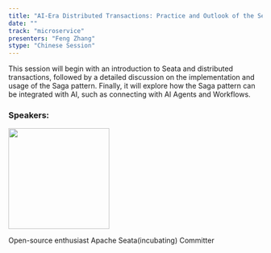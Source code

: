 ```yaml
---
title: "AI-Era Distributed Transactions: Practice and Outlook of the Seata Saga Pattern"
date: ""
track: "microservice"
presenters: "Feng Zhang"
stype: "Chinese Session"
--- 
```


This session will begin with an introduction to Seata and distributed transactions, followed by a detailed discussion on the implementation and usage of the Saga pattern. Finally, it will explore how the Saga pattern can be integrated with AI, such as connecting with AI Agents and Workflows.

### Speakers:

<img src="https://sessionize.com/image/ff07-400o400o1-9EDorTxm4s8EUAGsan1y1V.jpg" width="200" /><br/>

Open-source enthusiast
Apache Seata(incubating)  Committer